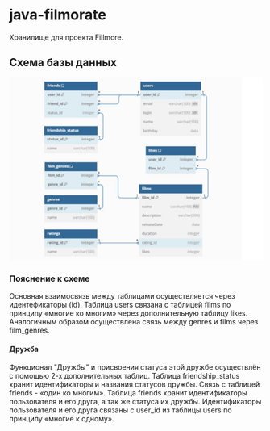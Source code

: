 # java-filmorate
Хранилище для проекта Fillmore.

## Схема базы данных
![Схема](database-schema.jpg)

### Пояснение к схеме
Основная взаимосвязь между таблицами осуществляется через идентефикаторы (id). 
Таблица users связана с таблицей films по принципу «многие ко многим» через дополнительную таблицу likes.
Аналогичным образом осуществлена связь между genres и films через film_genres.
#### Дружба
Функционал "Дружбы" и присвоения статуса этой дружбе осуществлён с помощью 2-х дополнительных таблиц.
Таблица friendship_status хранит идентификаторы и названия статусов дружбы. Связь с таблицей friends - «один ко многим».
Таблица friends хранит идентификаторы пользователя и его друга, а так же статуса их дружбы. 
Идентификаторы пользователя и его друга связаны с user_id из таблицы users по принципу «многие к одному».
